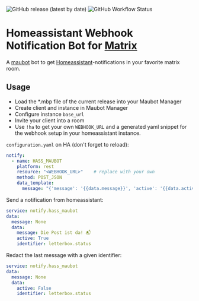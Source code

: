 ![GitHub release (latest by date)](https://img.shields.io/github/v/release/v411e/hasswebhookbot)
![GitHub Workflow Status](https://img.shields.io/github/workflow/status/v411e/hasswebhookbot/CI?label=maubot%20package%20build)

# Homeassistant Webhook Notification Bot for [Matrix](https://matrix.org/)
A [maubot](https://github.com/maubot) bot to get [Homeassistant](https://github.com/home-assistant)-notifications in your favorite matrix room.

## Usage
- Load the *.mbp file of the current release into your Maubot Manager
- Create client and instance in Maubot Manager
- Configure instance `base_url`
- Invite your client into a room
- Use `!ha` to get your own `WEBHOOK_URL` and a generated yaml snippet for the webhook setup in your homeassistant instance.

`configuration.yaml` on HA (don't forget to reload):
```yaml
notify:
  - name: HASS_MAUBOT
    platform: rest
    resource: "<WEBHOOK_URL>"    # replace with your own
    method: POST_JSON
    data_template:
      message: "{'message': '{{data.message}}', 'active': '{{data.active}}', 'identifier': '{{data.identifier}}'}"
```

Send a notification from homeassistant:
```yaml
service: notify.hass_maubot
data:
  message: None
  data:
    message: Die Post ist da! 📬
    active: True
    identifier: letterbox.status
```

Redact the last message with a given identifier:
```yaml
service: notify.hass_maubot
data:
  message: None
  data:
    active: False
    identifier: letterbox.status
